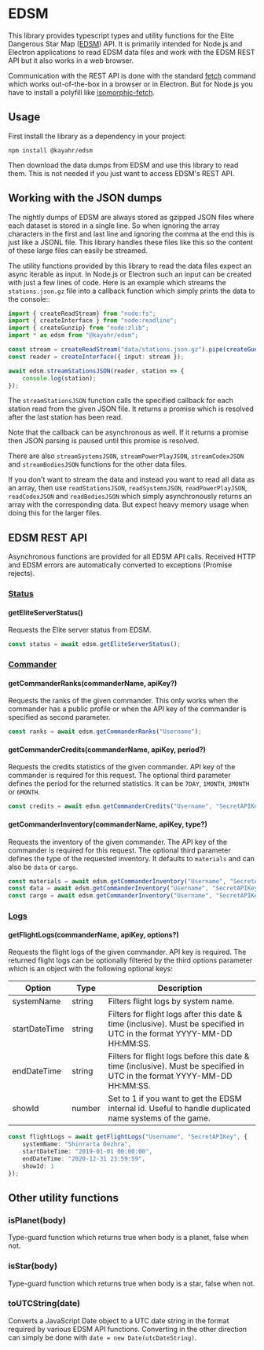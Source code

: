 EDSM
====

This library provides typescript types and utility functions for the Elite Dangerous Star Map ([EDSM]) API. It is primarily intended for Node.js and Electron applications to read EDSM data files and work with the EDSM REST API but it also works in a web browser.

Communication with the REST API is done with the standard [fetch] command which works out-of-the-box in a browser or in Electron. But for Node.js you have to install a polyfill like [isomorphic-fetch].

Usage
-----

First install the library as a dependency in your project:

```
npm install @kayahr/edsm
```

Then download the data dumps from EDSM and use this library to read them. This is not needed if you just want to access EDSM's REST API.

Working with the JSON dumps
---------------------------

The nightly dumps of EDSM are always stored as gzipped JSON files where each dataset is stored in a single line. So when ignoring the array characters in the first and last line and ignoring the comma at the end this is just like a JSONL file. This library handles these files like this so the content of these large files can easily be streamed.

The utility functions provided by this library to read the data files expect an async iterable as input. In Node.js or Electron such an input can be created with just a few lines of code. Here is an example which streams the `stations.json.gz` file into a callback function which simply prints the data to the console::

```typescript
import { createReadStream} from "node:fs";
import { createInterface } from "node:readline";
import { createGunzip} from "node:zlib";
import * as edsm from "@kayahr/edsm";

const stream = createReadStream("data/stations.json.gz").pipe(createGunzip());
const reader = createInterface({ input: stream });

await edsm.streamStationsJSON(reader, station => {
    console.log(station);
});
```

The `streamStationsJSON` function calls the specified callback for each station read from the given JSON file. It returns a promise which is resolved after the last station has been read.

Note that the callback can be asynchronous as well. If it returns a promise then JSON parsing is paused until this promise is resolved.

There are also `streamSystemsJSON`, `streamPowerPlayJSON`, `streamCodexJSON` and `streamBodiesJSON` functions for the other data files.

If you don't want to stream the data and instead you want to read all data as an array, then use `readStationsJSON`, `readSystemsJSON`, `readPowerPlayJSON`, `readCodexJSON` and `readBodiesJSON` which simply asynchronously returns an array with the corresponding data. But expect heavy memory usage when doing this for the larger files.

EDSM REST API
-------------

Asynchronous functions are provided for all EDSM API calls. Received HTTP and EDSM errors are automatically converted to exceptions (Promise rejects).

### **[Status](https://www.edsm.net/en/api-status-v1)**

#### **getEliteServerStatus()**

Requests the Elite server status from EDSM.

```typescript
const status = await edsm.getEliteServerStatus();
```

### **[Commander](https://www.edsm.net/en/api-commander-v1)**

#### **getCommanderRanks(commanderName, apiKey?)**

Requests the ranks of the given commander. This only works when the commander has a public profile or when the API key of the commander is specified as second parameter.

```typescript
const ranks = await edsm.getCommanderRanks("Username");
```

#### **getCommanderCredits(commanderName, apiKey, period?)**

Requests the credits statistics of the given commander. API key of the commander is required for this request. The optional third parameter defines the period for the returned statistics. It can be `7DAY`, `1MONTH`, `3MONTH` or `6MONTH`.

```typescript
const credits = await edsm.getCommanderCredits("Username", "SecretAPIKey");
```

#### **getCommanderInventory(commanderName, apiKey, type?)**

Requests the inventory of the given commander. The API key of the commander is required for this request. The optional third parameter defines the type of the requested inventory. It defaults to `materials` and can also be `data` or `cargo`.

```typescript
const materials = await edsm.getCommanderInventory("Username", "SecretAPIKey", "materials");
const data = await edsm.getCommanderInventory("Username", "SecretAPIKey", "data");
const cargo = await edsm.getCommanderInventory("Username", "SecretAPIKey", "cargo");
```

### **[Logs](https://www.edsm.net/en/api-logs-v1)**

#### **getFlightLogs(commanderName, apiKey, options?)**

Requests the flight logs of the given commander. API key is required. The returned flight logs can be optionally filtered by the third options parameter which is an object with the following optional keys:

Option        | Type   | Description
--------------|--------|-------------------------------------
systemName    | string | Filters flight logs by system name.
startDateTime | string | Filters for flight logs after this date & time (inclusive). Must be specified in UTC in the format  YYYY-MM-DD HH:MM:SS.
endDateTime   | string | Filters for flight logs before this date & time (inclusive). Must be specified in UTC in the format YYYY-MM-DD HH:MM:SS.
showId        | number | Set to 1 if you want to get the EDSM internal id. Useful to handle duplicated name systems of the game.

```typescript
const flightLogs = await getFlightLogs("Username", "SecretAPIKey", {
    systemName: "Shinrarta Dezhra",
    startDateTime: "2019-01-01 00:00:00",
    endDateTime: "2020-12-31 23:59:59",
    showId: 1
});
```

Other utility functions
-----------------------

### isPlanet(body)

Type-guard function which returns true when body is a planet, false when not.

### isStar(body)

Type-guard function which returns true when body is a star, false when not.

### toUTCString(date)

Converts a JavaScript Date object to a UTC date string in the format required by various EDSM API functions. Converting in the other direction can simply be done with `date = new Date(utcDateString)`.

[EDSM]: https://www.edsm.net/
[fetch]: https://developer.mozilla.org/en-US/docs/Web/API/Fetch_API
[isomorphic-fetch]: https://www.npmjs.com/package/isomorphic-fetch

